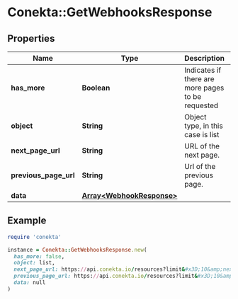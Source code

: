 # Conekta::GetWebhooksResponse

## Properties

| Name | Type | Description | Notes |
| ---- | ---- | ----------- | ----- |
| **has_more** | **Boolean** | Indicates if there are more pages to be requested |  |
| **object** | **String** | Object type, in this case is list |  |
| **next_page_url** | **String** | URL of the next page. | [optional] |
| **previous_page_url** | **String** | Url of the previous page. | [optional] |
| **data** | [**Array&lt;WebhookResponse&gt;**](WebhookResponse.md) |  | [optional] |

## Example

```ruby
require 'conekta'

instance = Conekta::GetWebhooksResponse.new(
  has_more: false,
  object: list,
  next_page_url: https://api.conekta.io/resources?limit&#x3D;10&amp;next&#x3D;chrg_1,
  previous_page_url: https://api.conekta.io/resources?limit&#x3D;10&amp;previous&#x3D;chrg_1,
  data: null
)
```

